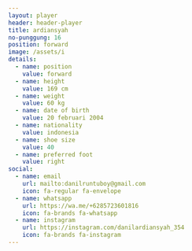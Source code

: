 ```yaml
---
layout: player
header: header-player
title: ardiansyah
no-punggung: 16
position: forward
image: /assets/i
details:
  - name: position
    value: forward
  - name: height
    value: 169 cm
  - name: weight
    value: 60 kg
  - name: date of birth
    value: 20 februari 2004
  - name: nationality
    value: indonesia
  - name: shoe size
    value: 40
  - name: preferred foot
    value: right
social:
  - name: email
    url: mailto:danilruntuboy@gmail.com
    icon: fa-regular fa-envelope
  - name: whatsapp
    url: https://wa.me/+6285723601816
    icon: fa-brands fa-whatsapp
  - name: instagram
    url: https://instagram.com/danilardiansyah_354
    icon: fa-brands fa-instagram
---
```

